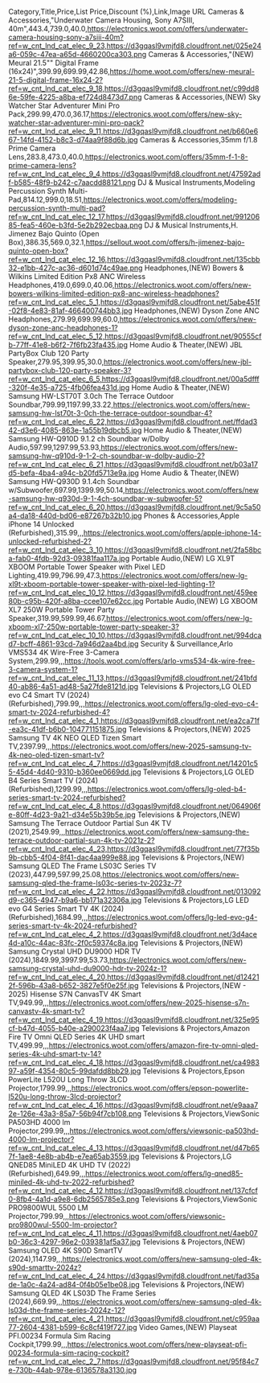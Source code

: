 Category,Title,Price,List Price,Discount (%),Link,Image URL
Cameras & Accessories,"Underwater Camera Housing, Sony A7SIII, 40m",443.4,739.0,40.0,https://electronics.woot.com/offers/underwater-camera-housing-sony-a7siii-40m?ref=w_cnt_lnd_cat_elec_9_23,https://d3gqasl9vmjfd8.cloudfront.net/025e24a6-059c-47ea-a65d-4660200ca303.png
Cameras & Accessories,"(NEW) Meural 21.5"" Digital Frame (16x24)",399.99,699.99,42.86,https://home.woot.com/offers/new-meural-21-5-digital-frame-16x24-2?ref=w_cnt_lnd_cat_elec_9_18,https://d3gqasl9vmjfd8.cloudfront.net/c99dd86e-59fe-4225-a8ba-ef724d8473d7.png
Cameras & Accessories,(NEW) Sky Watcher Star Adventurer Mini Pro Pack,299.99,470.0,36.17,https://electronics.woot.com/offers/new-sky-watcher-star-adventurer-mini-pro-pack?ref=w_cnt_lnd_cat_elec_9_11,https://d3gqasl9vmjfd8.cloudfront.net/b660e667-14fd-4152-b8c3-d74aa9f88d6b.jpg
Cameras & Accessories,35mm f/1.8 Prime Camera Lens,283.8,473.0,40.0,https://electronics.woot.com/offers/35mm-f-1-8-prime-camera-lens?ref=w_cnt_lnd_cat_elec_9_4,https://d3gqasl9vmjfd8.cloudfront.net/47592adf-b585-48f9-b242-c7aacdd88121.png
DJ & Musical Instruments,Modeling Percussion Synth Multi-Pad,814.12,999.0,18.51,https://electronics.woot.com/offers/modeling-percussion-synth-multi-pad?ref=w_cnt_lnd_cat_elec_12_17,https://d3gqasl9vmjfd8.cloudfront.net/99120685-fea5-460e-b3fd-5e2b292ecbaa.png
DJ & Musical Instruments,H. Jimenez Bajo Quinto (Open Box),386.35,569.0,32.1,https://sellout.woot.com/offers/h-jimenez-bajo-quinto-open-box?ref=w_cnt_lnd_cat_elec_12_16,https://d3gqasl9vmjfd8.cloudfront.net/135cbb32-e1bb-427c-ac36-d601d74c49ae.png
Headphones,(NEW) Bowers & Wilkins Limited Edition Px8 ANC Wireless Headphones,419.0,699.0,40.06,https://electronics.woot.com/offers/new-bowers-wilkins-limited-edition-px8-anc-wireless-headphones?ref=w_cnt_lnd_cat_elec_5_1,https://d3gqasl9vmjfd8.cloudfront.net/5abe451f-02f8-4e83-81af-466400744bb3.jpg
Headphones,(NEW) Dyson Zone ANC Headphones,279.99,699.99,60.0,https://electronics.woot.com/offers/new-dyson-zone-anc-headphones-1?ref=w_cnt_lnd_cat_elec_5_12,https://d3gqasl9vmjfd8.cloudfront.net/90555cfb-77ff-41e8-b6f2-7f6fb23fa435.jpg
Home Audio & Theater,(NEW) JBL PartyBox Club 120 Party Speaker,279.95,399.95,30.0,https://electronics.woot.com/offers/new-jbl-partybox-club-120-party-speaker-3?ref=w_cnt_lnd_cat_elec_6_5,https://d3gqasl9vmjfd8.cloudfront.net/00a5dfff-320f-4e35-a725-4fb06fea431d.jpg
Home Audio & Theater,(NEW) Samsung HW-LST70T 3.0ch The Terrace Outdoor Soundbar,799.99,1197.99,33.22,https://electronics.woot.com/offers/new-samsung-hw-lst70t-3-0ch-the-terrace-outdoor-soundbar-4?ref=w_cnt_lnd_cat_elec_6_22,https://d3gqasl9vmjfd8.cloudfront.net/ffdad342-d3e6-4085-863e-1a55b19dbcb5.jpg
Home Audio & Theater,(NEW) Samsung HW-Q910D 9.1.2 ch Soundbar w/Dolby Audio,597.99,1297.99,53.93,https://electronics.woot.com/offers/new-samsung-hw-q910d-9-1-2-ch-soundbar-w-dolby-audio-2?ref=w_cnt_lnd_cat_elec_6_21,https://d3gqasl9vmjfd8.cloudfront.net/b03a17d5-befa-4ba4-a94c-b20fd5713e9a.jpg
Home Audio & Theater,(NEW) Samsung HW-Q930D 9.1.4ch Soundbar w/Subwoofer,697.99,1399.99,50.14,https://electronics.woot.com/offers/new-samsung-hw-q930d-9-1-4ch-soundbar-w-subwoofer-5?ref=w_cnt_lnd_cat_elec_6_20,https://d3gqasl9vmjfd8.cloudfront.net/9c5a50a4-da18-440d-bd06-e87267b32b10.jpg
Phones & Accessories,Apple iPhone 14 Unlocked (Refurbished),315.99,,,https://electronics.woot.com/offers/apple-iphone-14-unlocked-refurbished-2?ref=w_cnt_lnd_cat_elec_3_10,https://d3gqasl9vmjfd8.cloudfront.net/2fa58bca-fab0-4fdb-92d3-09381faa117a.jpg
Portable Audio,(NEW) LG XL9T XBOOM Portable Tower Speaker with Pixel LED Lighting,419.99,796.99,47.3,https://electronics.woot.com/offers/new-lg-xl9t-xboom-portable-tower-speaker-with-pixel-led-lighting-1?ref=w_cnt_lnd_cat_elec_10_12,https://d3gqasl9vmjfd8.cloudfront.net/459ee80b-c95b-420f-a8ba-ccee107e62cc.jpg
Portable Audio,(NEW) LG XBOOM XL7 250W Portable Tower Party Speaker,319.99,599.99,46.67,https://electronics.woot.com/offers/new-lg-xboom-xl7-250w-portable-tower-party-speaker-3?ref=w_cnt_lnd_cat_elec_10_10,https://d3gqasl9vmjfd8.cloudfront.net/994dcad7-bcff-4861-93cd-7a946d2aa4bd.jpg
Security & Surveillance,Arlo VMS534 4K Wire-Free 3-Camera System,299.99,,,https://tools.woot.com/offers/arlo-vms534-4k-wire-free-3-camera-system-1?ref=w_cnt_lnd_cat_elec_11_13,https://d3gqasl9vmjfd8.cloudfront.net/241bfd40-ab86-4a51-ad48-5a27fde8121d.jpg
Televisions & Projectors,LG OLED evo C4 Smart TV (2024) (Refurbished),799.99,,,https://electronics.woot.com/offers/lg-oled-evo-c4-smart-tv-2024-refurbished-4?ref=w_cnt_lnd_cat_elec_4_1,https://d3gqasl9vmjfd8.cloudfront.net/ea2ca71f-ea3c-41df-b6b0-104771151875.jpg
Televisions & Projectors,(NEW) 2025 Samsung TV 4K NEO QLED Tizen Smart TV,2397.99,,,https://electronics.woot.com/offers/new-2025-samsung-tv-4k-neo-oled-tizen-smart-tv?ref=w_cnt_lnd_cat_elec_4_7,https://d3gqasl9vmjfd8.cloudfront.net/14201c55-45d4-4d40-9310-b360ee0669dd.jpg
Televisions & Projectors,LG OLED B4 Series Smart TV (2024) (Refurbished),1299.99,,,https://electronics.woot.com/offers/lg-oled-b4-series-smart-tv-2024-refurbished?ref=w_cnt_lnd_cat_elec_4_8,https://d3gqasl9vmjfd8.cloudfront.net/064906fe-80ff-4d23-9a21-d34e55b39b5e.jpg
Televisions & Projectors,(NEW) Samsung The Terrace Outdoor Partial Sun 4K TV (2021),2549.99,,,https://electronics.woot.com/offers/new-samsung-the-terrace-outdoor-partial-sun-4k-tv-2021z-2?ref=w_cnt_lnd_cat_elec_4_23,https://d3gqasl9vmjfd8.cloudfront.net/77f35b9b-cbb5-4f04-8f41-dac4aa999e88.jpg
Televisions & Projectors,(NEW) Samsung QLED The Frame LS03C Series TV (2023),447.99,597.99,25.08,https://electronics.woot.com/offers/new-samsung-qled-the-frame-ls03c-series-tv-2023z-7?ref=w_cnt_lnd_cat_elec_4_22,https://d3gqasl9vmjfd8.cloudfront.net/013092d9-c365-4947-b9a6-bb171a32306a.jpg
Televisions & Projectors,LG LED evo G4 Series Smart TV 4K (2024) (Refurbished),1684.99,,,https://electronics.woot.com/offers/lg-led-evo-g4-series-smart-tv-4k-2024-refurbished?ref=w_cnt_lnd_cat_elec_4_2,https://d3gqasl9vmjfd8.cloudfront.net/3d4ace4d-a10c-44ac-83fc-2f0c59374c8a.jpg
Televisions & Projectors,(NEW) Samsung Crystal UHD DU9000 HDR TV (2024),1849.99,3997.99,53.73,https://electronics.woot.com/offers/new-samsung-crystal-uhd-du9000-hdr-tv-2024z-1?ref=w_cnt_lnd_cat_elec_4_20,https://d3gqasl9vmjfd8.cloudfront.net/d124212f-596b-43a8-b652-3827e5f0e25f.jpg
Televisions & Projectors,(NEW - 2025) Hisense S7N CanvasTV 4K Smart TV,949.99,,,https://electronics.woot.com/offers/new-2025-hisense-s7n-canvastv-4k-smart-tv?ref=w_cnt_lnd_cat_elec_4_19,https://d3gqasl9vmjfd8.cloudfront.net/325e95cf-b47d-4055-b40e-a290023f4aa7.jpg
Televisions & Projectors,Amazon Fire TV Omni QLED Series 4K UHD smart TV,499.99,,,https://electronics.woot.com/offers/amazon-fire-tv-omni-qled-series-4k-uhd-smart-tv-14?ref=w_cnt_lnd_cat_elec_4_18,https://d3gqasl9vmjfd8.cloudfront.net/ca498397-a59f-4354-80c5-99dafdd8bb29.jpg
Televisions & Projectors,Epson PowerLite L520U Long Throw 3LCD Projector,1799.99,,,https://electronics.woot.com/offers/epson-powerlite-l520u-long-throw-3lcd-projector?ref=w_cnt_lnd_cat_elec_4_16,https://d3gqasl9vmjfd8.cloudfront.net/e9aaa72e-126e-43a3-85a7-56b94f7cb108.png
Televisions & Projectors,ViewSonic PA503HD 4000 lm Projector,299.99,,,https://electronics.woot.com/offers/viewsonic-pa503hd-4000-lm-projector?ref=w_cnt_lnd_cat_elec_4_13,https://d3gqasl9vmjfd8.cloudfront.net/d47b657f-1ae8-4e8b-ab4b-e7ea65ab3559.jpg
Televisions & Projectors,LG QNED85 MiniLED 4K UHD TV (2022) (Refurbished),649.99,,,https://electronics.woot.com/offers/lg-qned85-miniled-4k-uhd-tv-2022-refurbished?ref=w_cnt_lnd_cat_elec_4_12,https://d3gqasl9vmjfd8.cloudfront.net/137cfcf0-8fb4-4a1d-a9e8-6db2565785e3.png
Televisions & Projectors,ViewSonic PRO9800WUL 5500 LM Projector,799.99,,,https://electronics.woot.com/offers/viewsonic-pro9800wul-5500-lm-projector?ref=w_cnt_lnd_cat_elec_4_11,https://d3gqasl9vmjfd8.cloudfront.net/4aeb07b0-36c3-4297-96e2-039381af5a37.jpg
Televisions & Projectors,(NEW) Samsung OLED 4K S90D SmartTV (2024),1147.99,,,https://electronics.woot.com/offers/new-samsung-oled-4k-s90d-smarttv-2024z?ref=w_cnt_lnd_cat_elec_4_24,https://d3gqasl9vmjfd8.cloudfront.net/fad35ade-1a0c-4a24-ad84-0f4b05e1be08.jpg
Televisions & Projectors,(NEW) Samsung QLED 4K LS03D The Frame Series (2024),669.99,,,https://electronics.woot.com/offers/new-samsung-qled-4k-ls03d-the-frame-series-2024z-12?ref=w_cnt_lnd_cat_elec_4_21,https://d3gqasl9vmjfd8.cloudfront.net/c959aa77-2604-4381-b599-6c8cf419f727.jpg
Video Games,(NEW) Playseat PFI.00234 Formula Sim Racing Cockpit,1799.99,,,https://electronics.woot.com/offers/new-playseat-pfi-00234-formula-sim-racing-cockpit?ref=w_cnt_lnd_cat_elec_2_7,https://d3gqasl9vmjfd8.cloudfront.net/95f84c7e-730b-44ab-978e-6136578a3130.jpg
